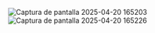 ![Captura de pantalla 2025-04-20 165203](https://github.com/user-attachments/assets/c0c0754b-d1c3-4136-8eac-134bc01952d2)
![Captura de pantalla 2025-04-20 165226](https://github.com/user-attachments/assets/d744dd38-4d1e-4f5d-a38a-e0c7b9b0a488)
